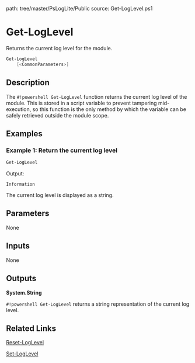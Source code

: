 path: tree/master/PsLogLite/Public
source: Get-LogLevel.ps1

# Get-LogLevel
Returns the current log level for the module.

```powershell
Get-LogLevel
    [<CommonParameters>]
```

## Description
The `#!powershell Get-LogLevel` function returns the current log level of the module. This is stored in a script variable to prevent tampering mid-execution, so this function is the only method by which the variable can be safely retrieved outside the module scope.

## Examples

### Example 1: Return the current log level

```powershell
Get-LogLevel
```
Output:
```text
Information
```

The current log level is displayed as a string.

## Parameters

None

## Inputs

None

## Outputs

__System.String__

`#!powershell Get-LogLevel` returns a string representation of the current log level.

## Related Links

[Reset-LogLevel](./Reset-LogLevel.md)

[Set-LogLevel](./Set-LogLevel.md)
